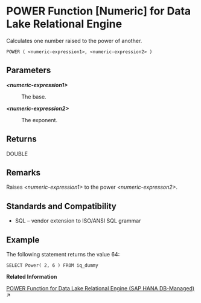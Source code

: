 <!-- loioa56f22b284f210159c928a9db0c5907e -->

# POWER Function \[Numeric\] for Data Lake Relational Engine

Calculates one number raised to the power of another.



```
POWER ( <numeric-expression1>, <numeric-expression2> )
```



<a name="loioa56f22b284f210159c928a9db0c5907e__POWER_parm1"/>

## Parameters


<dl>
<dt><b>

*<numeric-expression1\>*

</b></dt>
<dd>

The base.



</dd><dt><b>

*<numeric-expression2\>*

</b></dt>
<dd>

The exponent.



</dd>
</dl>



<a name="loioa56f22b284f210159c928a9db0c5907e__POWER_returns1"/>

## Returns

DOUBLE



<a name="loioa56f22b284f210159c928a9db0c5907e__POWER_remarks1"/>

## Remarks

Raises *<numeric-expression1\>* to the power *<numeric-expresson2\>*.



<a name="loioa56f22b284f210159c928a9db0c5907e__POWER_standards1"/>

## Standards and Compatibility

-   SQL – vendor extension to ISO/ANSI SQL grammar



<a name="loioa56f22b284f210159c928a9db0c5907e__POWER_example1"/>

## Example

The following statement returns the value 64:

```
SELECT Power( 2, 6 ) FROM iq_dummy
```

**Related Information**  


[POWER Function for Data Lake Relational Engine (SAP HANA DB-Managed)](https://help.sap.com/viewer/a898e08b84f21015969fa437e89860c8/2023_2_QRC/en-US/2e3ccb0baaf948029be3400b9c368722.html "Calculates one number raised to the power of another.") :arrow_upper_right:

